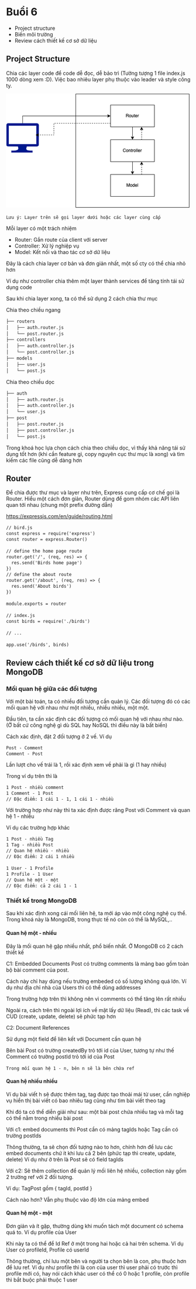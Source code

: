 # Buổi 6
- Project structure
- Biến môi trường
- Review cách thiết kế cơ sở dữ liệu

## Project Structure
Chia các layer code để code dễ đọc, dễ bảo trì (Tưởng tượng 1 file index.js 1000 dòng xem :D). Việc bao nhiêu layer phụ thuộc vào leader và style công ty.

![layer](static/layer.png)

`Lưu ý: Layer trên sẽ gọi layer dưới hoặc các layer cùng cấp`

Mỗi layer có một trách nhiệm

- Router: Gắn route của client với server
- Controller: Xử lý nghiệp vụ
- Model: Kết nối và thao tác cơ sở dữ liệu

Đây là cách chia layer cơ bản và đơn giản nhất, một số cty có thể chia nhỏ hơn 

Ví dụ như controller chia thêm một layer thành services để tăng tính tái sử dụng code

Sau khi chia layer xong, ta có thể sử dụng 2 cách chia thư mục

Chia theo chiều ngang
```bash
├── routers
│   ├── auth.router.js
│   └── post.router.js
├── controllers
│   ├── auth.controller.js
│   └── post.controller.js
├── models
│   ├── user.js
│   └── post.js
```
Chia theo chiều dọc
```bash
├── auth
│   ├── auth.router.js
│   ├── auth.controller.js
│   └── user.js
├── post
│   ├── post.router.js
│   ├── post.controller.js
│   └── post.js
```

Trong khoá học lựa chọn cách chia theo chiều dọc, vì thấy khả năng tái sử dụng tốt hơn (khi cần feature gì, copy nguyên cục thư mục là xong) và tìm kiếm các file cũng dễ dàng hơn

## Router
Để chia được thư mục và layer như trên, Express cung cấp cơ chế gọi là Router. Hiểu một cách đơn giản, Router dùng để gom nhóm các API liên quan tới nhau (chung một prefix đường dẫn)

https://expressjs.com/en/guide/routing.html

```
// bird.js
const express = require('express')
const router = express.Router()

// define the home page route
router.get('/', (req, res) => {
  res.send('Birds home page')
})
// define the about route
router.get('/about', (req, res) => {
  res.send('About birds')
})

module.exports = router

// index.js
const birds = require('./birds')

// ...

app.use('/birds', birds)
```

## Review cách thiết kế cơ sở dữ liệu trong MongoDB

### Mối quan hệ giữa các đối tượng
Với một bài toán, ta có nhiều đối tượng cần quản lý. Các đối tượng đó có các mối quan hệ với nhau như một nhiều, nhiều nhiều, một một.

Đầu tiên, ta cần xác định các đối tượng có mối quan hệ với nhau như nào. (Ở bất cứ công nghệ gì dù SQL hay NoSQL thì điều này là bất biến)

Cách xác định, đặt 2 đối tượng ở 2 vế. Ví dụ
```
Post - Comment
Comment - Post
```
Lần lượt cho vế trái là 1, rồi xác định xem về phải là gì (1 hay nhiều)

Trong ví dụ trên thì là 
```
1 Post - nhiều comment
1 Comment - 1 Post
// Đặc điểm: 1 cái 1 - 1, 1 cái 1 - nhiều
```
Với trường hợp như này thì ta xác định được răng Post với Comment và quan hệ 1 - nhiều

Ví dụ các trường hợp khác
```
1 Post - nhiều Tag
1 Tag - nhiều Post
// Quan hệ nhiều - nhiều
// Đặc điểm: 2 cái 1 nhiều 

1 User - 1 Profile
1 Profile - 1 User
// Quan hệ một - một
// Đặc điểm: cả 2 cái 1 - 1
```
### Thiết kế trong MongoDB
Sau khi xác định xong cái mối liên hệ, ta mới áp vào một công nghệ cụ thể. Trong khoá này là MongoDB, trong thực tế nó còn có thể là MySQL,..

#### Quan hệ một - nhiều
Đây là mối quan hệ gặp nhiều nhất, phổ biến nhất. Ở MongoDB có 2 cách thiết kế

C1: Embedded Documents
Post có trường comments là mảng bao gồm toàn bộ bài comment của post. 

Cách này chỉ hay dùng nếu trường embeded có số lượng không quá lớn. Ví dụ như địa chỉ nhà của Users thì có thể dùng addresses

Trong trường hợp trên thì không nên vì comments có thể tăng lên rất nhiều

Ngoài ra, cách trên thì ngoài lợi ích về mặt lấy dữ liệu (Read), thì các task về CUD (create, update, delete) sẽ phức tạp hơn

C2: Document References

Sử dụng một field để liên kết với Document cần quan hệ

Bên bài Post có trường createdBy trỏ tới id của User, tương tự như thế Comment có trường postId trỏ tới id của Post 

`Trong mối quan hệ 1 - n, bên n sẽ là bên chứa ref`

#### Quan hệ nhiều nhiều
Ví dụ bài viết h sẽ được thêm tag, tag được tạo thoải mái từ user, cần nghiệp vụ hiển thị bài viết có bao nhiêu tag cũng như tìm bài viết theo tag

Khi đó ta có thể diễn giải như sau: một bài post chứa nhiều tag và mỗi tag có thể nằm trong nhiều bài post

Với c1: embed documents thì Post cần có mảng tagIds hoặc Tag cần có trường postIds

Thông thường, ta sẽ chọn đối tượng nào to hơn, chính hơn để lưu các embed documents chứ ít khi lưu cả 2 bên (phức tạp thì create, update, delete)
Ví dụ như ở trên là Post sẽ có field tagIds 

Với c2: Sẽ thêm collection để quản lý mối liên hệ nhiều, collection này gồm 2 trường ref với 2 đối tượng.

Ví dụ: TagPost gồm { tagId, postId }

Cách nào hơn? Vẫn phụ thuộc vào độ lớn của mảng embed

#### Quan hệ một - một
Đơn giản và ít gặp, thường dùng khi muốn tách một document có schema quá to. Ví dụ profile của User

Khi này ta có thể để Id Ref ở một trong hai hoặc cả hai trên schema. Ví dụ User có profileId, Profile có userId

Thông thường, chỉ lưu một bên và người ta chọn bên là con, phụ thuộc hơn để lưu ref. Ví dụ như profile thì là con của user thì user phải có trước thì profile mới có, hay nói cách khác user có thể có 0 hoặc 1 profile, còn profile thì bắt buộc phải thuộc 1 user


